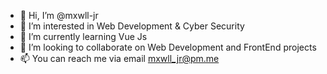 - 👋 Hi, I’m @mxwll-jr
- 👀 I’m interested in Web Development & Cyber Security
- 🌱 I’m currently learning Vue Js
- 💞️ I’m looking to collaborate on Web Development and FrontEnd projects
- 📫 You can reach me via email mxwll_jr@pm.me

<!---
mxwll-jr/mxwll-jr is a ✨ special ✨ repository because its `README.md` (this file) appears on your GitHub profile.
You can click the Preview link to take a look at your changes.
--->
